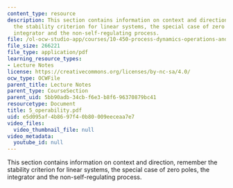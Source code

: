 ```yaml
---
content_type: resource
description: This section contains information on context and direction, remember
  the stability criterion for linear systems, the special case of zero poles, the
  integrator and the non-self-regulating process.
file: /ol-ocw-studio-app/courses/10-450-process-dynamics-operations-and-control-spring-2006/e5d095af4b8697f40b80009eeceaa7e7_5_operability.pdf
file_size: 266221
file_type: application/pdf
learning_resource_types:
- Lecture Notes
license: https://creativecommons.org/licenses/by-nc-sa/4.0/
ocw_type: OCWFile
parent_title: Lecture Notes
parent_type: CourseSection
parent_uid: 5bb90adb-34cb-f6e3-b8f6-96370879bc41
resourcetype: Document
title: 5_operability.pdf
uid: e5d095af-4b86-97f4-0b80-009eeceaa7e7
video_files:
  video_thumbnail_file: null
video_metadata:
  youtube_id: null
---
```

This section contains information on context and direction, remember the stability criterion for linear systems, the special case of zero poles, the integrator and the non-self-regulating process.
